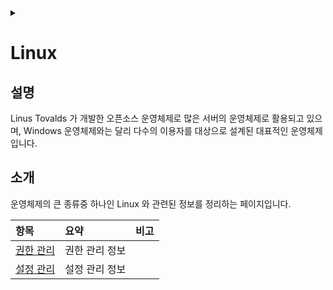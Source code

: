 <link rel="stylesheet" type="text/css" href="/css/header.css">
<link rel="stylesheet" type="text/css" href="/css/bootstrap/5.3.0-alpha1/bootstrap.css">
<div class="sticky-top bg-white pt-1 pb-2" id="header-div-max"></div>
<details id="display-none"><summary></summary>
  <script src="/js/header.js" defer="defer"></script>
  <script src="/js/table/numbering.js" defer="defer"></script>
  <script src="/js/bootstrap/5.3.0-alpha1/bootstrap.bundle.js" defer="defer"></script>
</details>

# Linux

## 설명

Linus Tovalds 가 개발한 오픈소스 운영체제로 많은 서버의 운영체제로 활용되고 있으며, Windows 운영체제와는 달리 다수의 이용자를 대상으로 설계된 대표적인 운영체제입니다.

## 소개

운영체제의 큰 종류중 하나인 Linux 와 관련된 정보를 정리하는 페이지입니다.

| 항목 | 요약 | 비고 |
| :--- | :--- | :--- |
| [권한 관리](./permissions/ "https://max-jayee.github.io/operating_systems/linux/permissions") | 권한 관리 정보 | |
| [설정 관리](./settings/ "https://max-jayee.github.io/operating_systems/linux/settings") | 설정 관리 정보 | |
